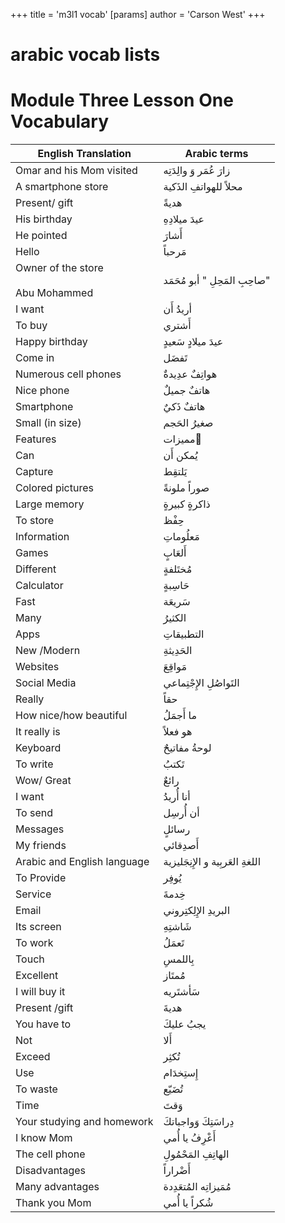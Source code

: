 +++
 title = 'm3l1 vocab'
[params]
	author = 'Carson West'
+++
# arabic vocab lists
# Module Three Lesson One Vocabulary

| **English Translation**                | **Arabic terms**                 |
| -------------------------------------- | -------------------------------- |
| Omar and his Mom visited               | زارَ عُمَر وَ والِدَتِه          |
| A smartphone store                     | محلاً للهواتفِ الذَكية           |
| Present/ gift                          | هديةً                            |
| His birthday                           | عيدَ ميلادِهِ                    |
| He pointed                             | أَشارَ                           |
| Hello                                  | مَرحباً                          |
| Owner of the store<br><br>Abu Mohammed | صاحِبِ المَحِلِ " أبو مُحَمَد"   |
| I want                                 | أريدُ أَن                        |
| To buy                                 | أَشتري                           |
| Happy birthday                         | عيدَ ميلادٍ سَعيدٍ               |
| Come in                                | تَفضَل                           |
| Numerous cell phones                   | هواتِفٌ عدِيدةٌ                  |
| Nice phone                             | هاتفٌ جميلٌ                      |
| Smartphone                             | هاتفٌ ذَكيٌ                      |
| Small (in size)                        | صغيرُ الحَجم                     |
| Features                               | مميزات ٍ                         |
| Can                                    | يُمكن أَن                        |
| Capture                                | يَلتقِط                          |
| Colored pictures                       | صوراً ملونةً                     |
| Large memory                           | ذاكرةٍ كبيرةٍ                    |
| To store                               | حِفْظ                            |
| Information                            | مَعلُوماتِ                       |
| Games                                  | أَلعَابٍ                         |
| Different                              | مُختَلفةٍ                        |
| Calculator                             | حَاسِبةٍ                         |
| Fast                                   | سَريعَة                          |
| Many                                   | الكثيرُ                          |
| Apps                                   | التطبيقاتِ                       |
| New /Modern                            | الحَدِيثةِ                       |
| Websites                               | مَواقِعَ                         |
| Social Media                           | التَواصُلِ الإِجْتِماعي          |
| Really                                 | حقاً                             |
| How nice/how beautiful                 | ما أَجمَلُ                       |
| It really is                           | هو فعلاً                         |
| Keyboard                               | لوحةُ مفاتيحٌ                    |
| To write                               | تَكتبُ                           |
| Wow/ Great                             | رائعٌ                            |
| I want                                 | أنا أُريدُ                       |
| To send                                | أن أُرسِل                        |
| Messages                               | رسائلٍ                           |
| My friends                             | أَصدِقائي                        |
| Arabic and English language            | اللغةِ العَربِية و الإِنِجَليزية |
| To Provide                             | يُوفِر                           |
| Service                                | خِدمةَ                           |
| Email                                  | البريدِ الإِلِكتِروني            |
| Its screen                             | شَاشتِهِ                         |
| To work                                | تَعمَلُ                          |
| Touch                                  | بِاللمسِ                         |
| Excellent                              | مُمتَاز                          |
| I will buy it                          | سَأشتَريه                        |
| Present /gift                          | هديةَ                            |
| You have to                            | يجبُ عليكَ                       |
| Not                                    | أَلا                             |
| Exceed                                 | تُكثِر                           |
| Use                                    | إِستِخدَام                       |
| To waste                               | تُضَيّع                          |
| Time                                   | وَقتَ                            |
| Your studying and homework             | دِراسَتِكَ وَواجباتكَ            |
| I know Mom                             | أَعْرِفُ يا أُمي                 |
| The cell phone                         | الهاتِفِ المَحْمُولِ             |
| Disadvantages                          | أَضْراراً                        |
| Many advantages                        | مُمَيزاتِه المُتعَدِدة           |
| Thank you Mom                          | شُكراً يا أُمي                   |